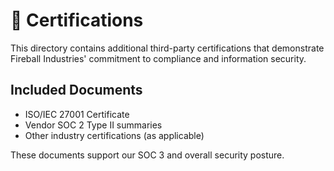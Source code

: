 # 📁 Certifications

This directory contains additional third-party certifications that demonstrate Fireball Industries' commitment to compliance and information security.

## Included Documents
- ISO/IEC 27001 Certificate
- Vendor SOC 2 Type II summaries
- Other industry certifications (as applicable)

These documents support our SOC 3 and overall security posture.
